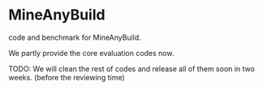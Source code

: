 # MineAnyBuild
code and benchmark for MineAnyBuild.

We partly provide the core evaluation codes now.

TODO: We will clean the rest of codes and release all of them soon in two weeks. (before the reviewing time)
